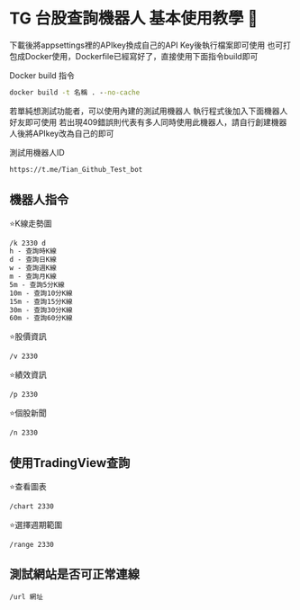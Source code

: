 # TG 台股查詢機器人 基本使用教學  :memo:

下載後將appsettings裡的APIkey換成自己的API Key後執行檔案即可使用
也可打包成Docker使用，Dockerfile已經寫好了，直接使用下面指令build即可

Docker build 指令
```cmd
docker build -t 名稱 . --no-cache
```

若單純想測試功能者，可以使用內建的測試用機器人
執行程式後加入下面機器人好友即可使用
若出現409錯誤則代表有多人同時使用此機器人，請自行創建機器人後將APIkey改為自己的即可

測試用機器人ID
```cmd
https://t.me/Tian_Github_Test_bot

```

## 機器人指令

⭐️K線走勢圖
```cmd
/k 2330 d
h - 查詢時K線
d - 查詢日K線
w - 查詢週K線
m - 查詢月K線
5m - 查詢5分K線
10m - 查詢10分K線
15m - 查詢15分K線
30m - 查詢30分K線
60m - 查詢60分K線
```
⭐️股價資訊
```cmd
/v 2330 
```
⭐️績效資訊
```cmd
/p 2330 
```
⭐️個股新聞
```cmd
/n 2330
```

## 使用TradingView查詢

⭐️查看圖表
```cmd
/chart 2330
```

⭐️選擇週期範圍
```
/range 2330
```

## 測試網站是否可正常連線

```
/url 網址
```

